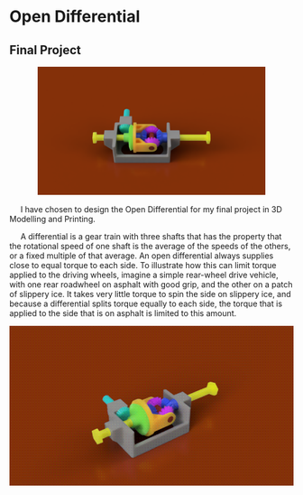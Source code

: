 # Open Differential

## Final Project

<p align="center">
  <img src="Open%20Differential.png" alt="Open Differential" width="80%">
</p>

&nbsp;&nbsp;&nbsp;&nbsp; I have chosen to design the Open Differential for my final project in 3D Modelling and Printing.

&nbsp;&nbsp;&nbsp;&nbsp; A differential is a gear train with three shafts that has the property that the rotational speed of one shaft is the average of the speeds of the others, or a fixed multiple of that average. An open differential always supplies close to equal torque to each side. To illustrate how this can limit torque applied to the driving wheels, imagine a simple rear-wheel drive vehicle, with one rear roadwheel on asphalt with good grip, and the other on a patch of slippery ice. It takes very little torque to spin the side on slippery ice, and because a differential splits torque equally to each side, the torque that is applied to the side that is on asphalt is limited to this amount.

<p align="center">
  <img src="Open%20Differential.gif" alt="Open Differential">
</p>
